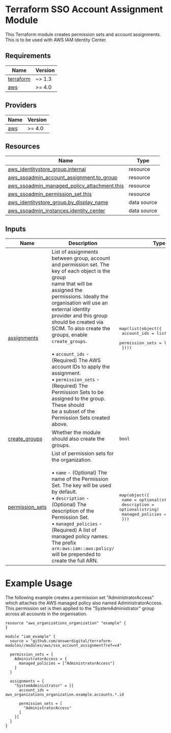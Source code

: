 # Terraform SSO Account Assignment Module

This Terraform module creates permission sets and account assignments. This is
to be used with AWS IAM Identity Center.

<!-- BEGIN_TF_DOCS -->
## Requirements

| Name | Version |
|------|---------|
| <a name="requirement_terraform"></a> [terraform](#requirement\_terraform) | ~> 1.3 |
| <a name="requirement_aws"></a> [aws](#requirement\_aws) | >= 4.0 |

## Providers

| Name | Version |
|------|---------|
| <a name="provider_aws"></a> [aws](#provider\_aws) | >= 4.0 |

## Resources

| Name | Type |
|------|------|
| [aws_identitystore_group.internal](https://registry.terraform.io/providers/hashicorp/aws/latest/docs/resources/identitystore_group) | resource |
| [aws_ssoadmin_account_assignment.to_group](https://registry.terraform.io/providers/hashicorp/aws/latest/docs/resources/ssoadmin_account_assignment) | resource |
| [aws_ssoadmin_managed_policy_attachment.this](https://registry.terraform.io/providers/hashicorp/aws/latest/docs/resources/ssoadmin_managed_policy_attachment) | resource |
| [aws_ssoadmin_permission_set.this](https://registry.terraform.io/providers/hashicorp/aws/latest/docs/resources/ssoadmin_permission_set) | resource |
| [aws_identitystore_group.by_display_name](https://registry.terraform.io/providers/hashicorp/aws/latest/docs/data-sources/identitystore_group) | data source |
| [aws_ssoadmin_instances.identity_center](https://registry.terraform.io/providers/hashicorp/aws/latest/docs/data-sources/ssoadmin_instances) | data source |

## Inputs

| Name | Description | Type | Default | Required |
|------|-------------|------|---------|:--------:|
| <a name="input_assignments"></a> [assignments](#input\_assignments) | List of assignments between group, account and permission set. The key of each object is the group<br>    name that will be assigned the permissions. Ideally the organisation will use an external identity<br>    provider and this group should be created via SCIM. To also create the groups, enable `create_groups`.<br><br>    • `account_ids`     - (Required) The AWS account IDs to apply the assignment.<br>    • `permission_sets` - (Required) The Permission Sets to be assigned to the group. These should<br>                                     be a subset of the Permission Sets created above. | <pre>map(list(object({<br>    account_ids     = list(string)<br>    permission_sets = list(string)<br>  })))</pre> | n/a | yes |
| <a name="input_create_groups"></a> [create\_groups](#input\_create\_groups) | Whether the module should also create the groups. | `bool` | `false` | no |
| <a name="input_permission_sets"></a> [permission\_sets](#input\_permission\_sets) | List of permission sets for the organization.<br><br>    • `name`             - (Optional) The name of the Permission Set. The key will be used by default.<br>    • `description`      - (Optional) The description of the Permission Set.<br>    • `managed_policies` - (Required) A list of managed policy names. The prefix `arn:aws:iam::aws:policy/`<br>                                      will be prepended to create the full ARN. | <pre>map(object({<br>    name             = optional(string)<br>    description      = optional(string)<br>    managed_policies = list(string)<br>  }))</pre> | n/a | yes |
<!-- END_TF_DOCS -->

# Example Usage

The following example creates a permission set "AdministratorAccess" which attaches
the AWS managed policy also named AdministratorAccess. This permission set is then
applied to the "SystemAdministrator" group across all accounts in the organisation.

```hcl
resource "aws_organizations_organization" "example" {
}

module "iam_example" {
  source = "github.com/answerdigital/terraform-modules//modules/aws/sso_account_assignment?ref=v4"

  permission_sets = {
    AdministratorAccess = {
      managed_policies = ["AdministratorAccess"]
    }
  }

  assignments = {
    "SystemAdministrator" = [{
      account_ids = aws_organizations_organization.example.accounts.*.id

      permission_sets = [
        "AdministratorAccess"
      ]
    }]
  }
}
```
